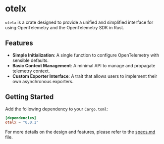 # otelx

`otelx` is a crate designed to provide a unified and simplified interface for using OpenTelemetry and the OpenTelemetry SDK in Rust.

## Features

- **Simple Initialization**: A single function to configure OpenTelemetry with sensible defaults.
- **Basic Context Management**: A minimal API to manage and propagate telemetry context.
- **Custom Exporter Interface**: A trait that allows users to implement their own asynchronous exporters.

## Getting Started

Add the following dependency to your `Cargo.toml`:

```toml
[dependencies]
otelx = "0.0.1"
```

For more details on the design and features, please refer to the [specs.md](specs.md) file.
